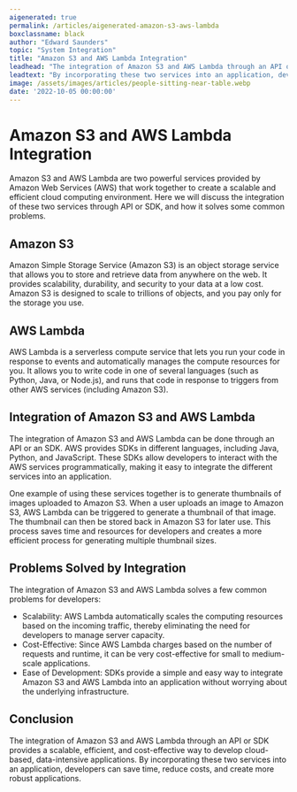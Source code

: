 ```yaml
---
aigenerated: true
permalink: /articles/aigenerated-amazon-s3-aws-lambda
boxclassname: black
author: "Edward Saunders"
topic: "System Integration"
title: "Amazon S3 and AWS Lambda Integration"
leadhead: "The integration of Amazon S3 and AWS Lambda through an API or SDK provides a scalable, efficient, and cost-effective way to develop cloud-based, data-intensive applications"
leadtext: "By incorporating these two services into an application, developers can save time, reduce costs, and create more robust applications."
image: /assets/images/articles/people-sitting-near-table.webp
date: '2022-10-05 00:00:00'
---
```

<div class="arttext">	<h1>Amazon S3 and AWS Lambda Integration</h1>
	<p>Amazon S3 and AWS Lambda are two powerful services provided by Amazon Web Services (AWS) that work together to create a scalable and efficient cloud computing environment. Here we will discuss the integration of these two services through API or SDK, and how it solves some common problems.</p>
	<h2>Amazon S3</h2>
	<p>Amazon Simple Storage Service (Amazon S3) is an object storage service that allows you to store and retrieve data from anywhere on the web. It provides scalability, durability, and security to your data at a low cost. Amazon S3 is designed to scale to trillions of objects, and you pay only for the storage you use.</p>
	<h2>AWS Lambda</h2>
	<p>AWS Lambda is a serverless compute service that lets you run your code in response to events and automatically manages the compute resources for you. It allows you to write code in one of several languages (such as Python, Java, or Node.js), and runs that code in response to triggers from other AWS services (including Amazon S3).</p>
	<h2>Integration of Amazon S3 and AWS Lambda</h2>
	<p>The integration of Amazon S3 and AWS Lambda can be done through an API or an SDK. AWS provides SDKs in different languages, including Java, Python, and JavaScript. These SDKs allow developers to interact with the AWS services programmatically, making it easy to integrate the different services into an application.</p>
	<p>One example of using these services together is to generate thumbnails of images uploaded to Amazon S3. When a user uploads an image to Amazon S3, AWS Lambda can be triggered to generate a thumbnail of that image. The thumbnail can then be stored back in Amazon S3 for later use. This process saves time and resources for developers and creates a more efficient process for generating multiple thumbnail sizes.</p>
	<h2>Problems Solved by Integration</h2>
	<p>The integration of Amazon S3 and AWS Lambda solves a few common problems for developers:</p>
	<ul>
		<li>Scalability: AWS Lambda automatically scales the computing resources based on the incoming traffic, thereby eliminating the need for developers to manage server capacity.</li>
		<li>Cost-Effective: Since AWS Lambda charges based on the number of requests and runtime, it can be very cost-effective for small to medium-scale applications.</li>
		<li>Ease of Development: SDKs provide a simple and easy way to integrate Amazon S3 and AWS Lambda into an application without worrying about the underlying infrastructure.</li>
	</ul>
	<h2>Conclusion</h2>
	<p>The integration of Amazon S3 and AWS Lambda through an API or SDK provides a scalable, efficient, and cost-effective way to develop cloud-based, data-intensive applications. By incorporating these two services into an application, developers can save time, reduce costs, and create more robust applications.</p>
</div>